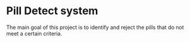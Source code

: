 # Pill Detect system
The main goal of this project is to identify and reject the pills that do not meet a certain criteria.

